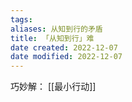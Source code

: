 ```yaml
---
tags: 
aliases: 从知到行的矛盾
title: 「从知到行」难
date created: 2022-12-07
date modified: 2022-12-07
---
```




巧妙解： [[最小行动]]
